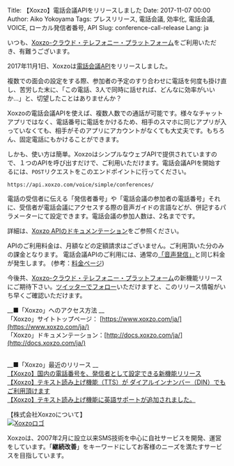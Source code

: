 Title: 【Xoxzo】電話会議APIをリリースしました
Date: 2017-11-07 00:00
Author: Aiko Yokoyama
Tags: プレスリリース, 電話会議, 効率化, 電話会議, VOICE, ローカル発信者番号, API
Slug: conference-call-release
Lang: ja

いつも、[Xoxzo-クラウド・テレフォニー・プラットフォーム](https://www.xoxzo.com/ja/)をご利用いただき、有難うございます。

2017年11月1日、Xoxzoは[電話会議API](https://www.xoxzo.com/ja/about/voice-api/)をリリースしました。

複数での面会の設定をする際、参加者の予定のすり合わせに電話を何度も掛け直し、苦労した末に、「この電話、3人で同時に話せれば、どんなに効率がいいか…」と、切望したことはありませんか？

Xoxzoの電話会議APIを使えば、複数人数での通話が可能です。様々なチャットアプリではなく、電話番号に電話をかけるため、相手のスマホに同じアプリが入っていなくても、相手がそのアプリにアカウントがなくても大丈夫です。もちろん、固定電話にもかけることができます。

しかも、使い方は簡単。XoxzoはシンプルなウェブAPIで提供されていますので、１つのAPIを呼び出すだけで、ご利用いただけます。電話会議APIを開始するには、`POST`リクエストをこのエンドポイントに行ってください。

```https://api.xoxzo.com/voice/simple/conferences/```

電話の受信者に伝える「発信者番号」や「電話会議の参加者の電話番号」それに、受信者が電話会議にアクセスする際の音声ガイドの言語などが、併記するパラメーターにて設定できます。電話会議の参加人数は、2名までです。

詳細は、[Xoxzo APIのドキュメンテーション](http://docs.xoxzo.com/ja/voice.html#simple-conference-api)をご参照ください。

APIのご利用料金は、月額などの定額請求はございません。ご利用頂いた分のみの課金となります。
電話会議APIのご利用には、通常の[「音声発信」](https://www.xoxzo.com/ja/about/voice-api/)と同じ料金が発生します。
(参考：[料金ページ](https://www.xoxzo.com/ja/about/pricing/#voice))

今後共、[Xoxzo-クラウド・テレフォニー・プラットフォーム](https://www.xoxzo.com/ja/)の新機能リリースにご期待下さい。[ツイッターでフォロー](https://twitter.com/xoxzotelephony)いただけますと、このリリース情報がいち早くご確認いただけます。



__■「Xoxzo」へのアクセス方法 __ <br>
「Xoxzo」サイトトップページ： [https://www.xoxzo.com/ja/](https://www.xoxzo.com/ja/) <br>
「Xoxzo」ドキュメンテーション：[http://docs.xoxzo.com/ja/](http://docs.xoxzo.com/ja/) <br>
 
 
__■「Xoxzo」最近のリリース __ <br>
[【Xoxzo】国内の電話番号を、発信者として設定できる新機能リリース](https://blog.xoxzo.com/ja/2017/08/23/jp-local-caller-id/)<br>
[【Xoxzo】テキスト読み上げ機能（TTS）が ダイアルインナンバー（DIN）でもご利用頂けます](https://blog.xoxzo.com/ja/2017/05/24/text-to-speech-for-din/)<br>
[【Xoxzo】テキスト読み上げ機能に英語サポートが追加されました。](https://blog.xoxzo.com/ja/2017/03/22/tts-en-release/)


【株式会社Xoxzoについて】<br>
[![Xoxzoロゴ]({filename}/images/xoxzo-logo-02.png)](http://info.xoxzo.com/ja/)

Xoxzoは、2007年2月に設立以来SMS技術を中心に自社サービスを開発、運営をしています。「**継続改善**」をキーワードにしてお客様のニーズを満たすサービスを目指しています。
